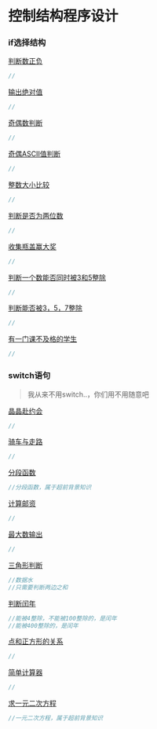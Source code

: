 # 控制结构程序设计

### if选择结构

[判断数正负](http://ybt.ssoier.cn:8088/problem_show.php?pid=1039)

```cpp
//
```

[输出绝对值](http://ybt.ssoier.cn:8088/problem_show.php?pid=1040)

```cpp
//
```

[奇偶数判断](http://ybt.ssoier.cn:8088/problem_show.php?pid=1041)

```cpp
//
```

[奇偶ASCII值判断](http://ybt.ssoier.cn:8088/problem_show.php?pid=1042)

```cpp
//
```

[整数大小比较](http://ybt.ssoier.cn:8088/problem_show.php?pid=1043)

```cpp
//
```

[ 判断是否为两位数](http://ybt.ssoier.cn:8088/problem_show.php?pid=1044)

```cpp
//
```

[收集瓶盖赢大奖](http://ybt.ssoier.cn:8088/problem_show.php?pid=1045)

```cpp
//
```

[判断一个数能否同时被3和5整除](http://ybt.ssoier.cn:8088/problem_show.php?pid=1046)

```cpp
//
```

[判断能否被3，5，7整除](http://ybt.ssoier.cn:8088/problem_show.php?pid=1047)

```cpp
//
```

[有一门课不及格的学生](http://ybt.ssoier.cn:8088/problem_show.php?pid=1048)

```cpp
//
```



### switch语句

> 我从来不用switch..，你们用不用随意吧

[晶晶赴约会](http://ybt.ssoier.cn:8088/problem_show.php?pid=1049)

```cpp
//
```

[骑车与走路](http://ybt.ssoier.cn:8088/problem_show.php?pid=1050)

```cpp
//
```

[分段函数](http://ybt.ssoier.cn:8088/problem_show.php?pid=1051)

```cpp
//分段函数，属于超前背景知识
```

[计算邮资](http://ybt.ssoier.cn:8088/problem_show.php?pid=1052)

```cpp
//
```

[最大数输出](http://ybt.ssoier.cn:8088/problem_show.php?pid=1053)

```cpp
//
```

[三角形判断](http://ybt.ssoier.cn:8088/problem_show.php?pid=1054)

```cpp
//数据水
//只需要判断两边之和
```

[判断闰年](http://ybt.ssoier.cn:8088/problem_show.php?pid=1055)

```cpp
//能被4整除，不能被100整除的，是闰年
//能被400整除的，是闰年
```

[点和正方形的关系](http://ybt.ssoier.cn:8088/problem_show.php?pid=1056)

```cpp
//
```

[简单计算器](http://ybt.ssoier.cn:8088/problem_show.php?pid=1057)

```cpp
//
```

[求一元二次方程](http://ybt.ssoier.cn:8088/problem_show.php?pid=1058)

```cpp
//一元二次方程，属于超前背景知识
```

